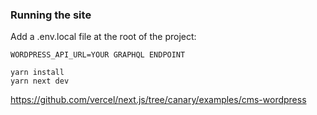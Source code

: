 ### Running the site

Add a .env.local file at the root of the project:

```
WORDPRESS_API_URL=YOUR GRAPHQL ENDPOINT
```

```
yarn install
yarn next dev
```

https://github.com/vercel/next.js/tree/canary/examples/cms-wordpress
